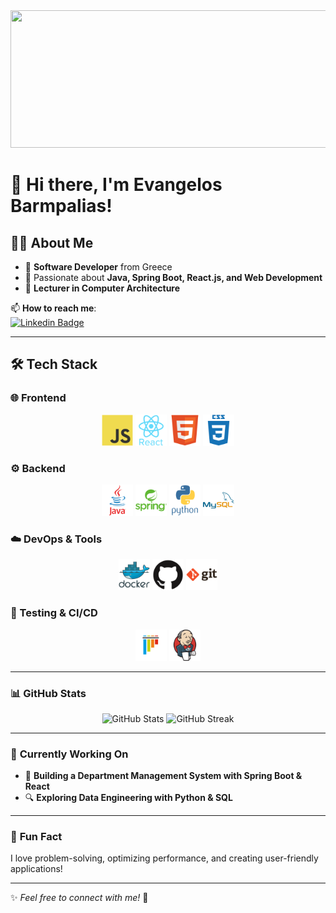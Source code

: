 <div align="center">
  <img src="https://media.istockphoto.com/id/1204740322/photo/cpu.jpg?s=612x612&w=0&k=20&c=DSjrMlrtuD42yC5XHtpoc2mqGEYEjk-B-JTDK4McTK8=" width="600" height="220"/>
</div>

# 👋 Hi there, I'm Evangelos Barmpalias!  

## 👨‍💻 About Me  
- 🔹 **Software Developer** from Greece  
- 🔹 Passionate about **Java, Spring Boot, React.js, and Web Development**  
- 🔹 **Lecturer in Computer Architecture**  

📫 **How to reach me**:  
[![Linkedin Badge](https://img.shields.io/badge/-vaggelisbarb-blue?style=flat&logo=Linkedin&logoColor=white)](https://www.linkedin.com/in/evangelos-barmpalias-488b3b18b/)  

---

## 🛠️ Tech Stack  

### **🌐 Frontend**  
<div align="center">
  <img src="https://github.com/devicons/devicon/blob/master/icons/javascript/javascript-original.svg" title="JavaScript" alt="JavaScript" width="50" height="50"/>
  <img src="https://github.com/devicons/devicon/blob/master/icons/react/react-original-wordmark.svg" title="React.js" alt="React.js" width="50" height="50"/>
  <img src="https://github.com/devicons/devicon/blob/master/icons/html5/html5-original.svg" title="HTML5" alt="HTML" width="50" height="50"/>
  <img src="https://github.com/devicons/devicon/blob/master/icons/css3/css3-plain-wordmark.svg" title="CSS3" alt="CSS" width="50" height="50"/>
</div>  

### **⚙️ Backend**  
<div align="center">
  <img src="https://github.com/devicons/devicon/blob/master/icons/java/java-original-wordmark.svg" title="Java" alt="Java" width="50" height="50"/>
  <img src="https://github.com/devicons/devicon/blob/master/icons/spring/spring-original-wordmark.svg" title="Spring Boot" alt="Spring Boot" width="50" height="50"/>
  <img src="https://github.com/devicons/devicon/blob/master/icons/python/python-original-wordmark.svg" title="Python" alt="Python" width="50" height="50"/>
  <img src="https://github.com/devicons/devicon/blob/master/icons/mysql/mysql-original-wordmark.svg" title="MySQL" alt="MySQL" width="50" height="50"/>
</div>  

### **☁️ DevOps & Tools**  
<div align="center">
  <img src="https://github.com/devicons/devicon/blob/master/icons/docker/docker-original-wordmark.svg" title="Docker" alt="Docker" width="50" height="50"/>
  <img src="https://github.com/devicons/devicon/blob/master/icons/github/github-original.svg" title="GitHub" alt="GitHub" width="50" height="50"/>
  <img src="https://github.com/devicons/devicon/blob/master/icons/git/git-original-wordmark.svg" title="Git" alt="Git" width="50" height="50"/>
</div>  

### **🧪 Testing & CI/CD**  
<div align="center">
  <img src="https://github.com/devicons/devicon/blob/master/icons/pytest/pytest-original.svg" title="Pytest" alt="Pytest" width="50" height="50"/>
  <img src="https://github.com/devicons/devicon/blob/master/icons/jenkins/jenkins-original.svg" title="Jenkins" alt="Jenkins" width="50" height="50"/>
</div>  

---

### 📊 **GitHub Stats**  
<div align="center">
  <img src="https://github-readme-stats.vercel.app/api?username=EvangelosBarmpalias&show_icons=true&theme=tokyonight" alt="GitHub Stats"/>
  <img src="https://github-readme-streak-stats.herokuapp.com/?user=EvangelosBarmpalias&theme=tokyonight" alt="GitHub Streak"/>
</div>  

---

### 🎯 **Currently Working On**  
- 🚀 **Building a Department Management System with Spring Boot & React**  
- 🔍 **Exploring Data Engineering with Python & SQL**  

---

### 🌟 **Fun Fact**  
I love problem-solving, optimizing performance, and creating user-friendly applications!  

---

✨ _Feel free to connect with me!_ 🚀  
